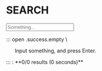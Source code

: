 # SEARCH

<input id="search-input" placeholder="Something..."/>

::: open .success.empty \
<ul id="result">Input something, and press Enter.</ul>
:::
: **<span id="search-count">0/0</span> results (<span id="search-time">0</span> seconds)**
